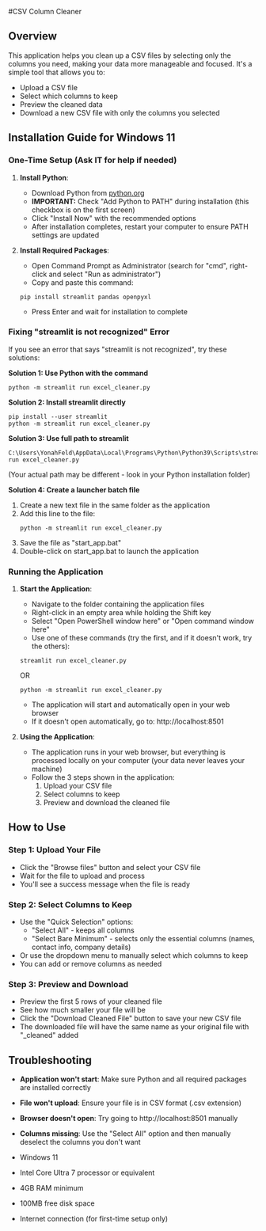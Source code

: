 #CSV Column Cleaner

## Overview

This application helps you clean up a CSV files by selecting only the columns you need, making your data more manageable and focused. It's a simple tool that allows you to:

- Upload a CSV file
- Select which columns to keep
- Preview the cleaned data
- Download a new CSV file with only the columns you selected

## Installation Guide for Windows 11

### One-Time Setup (Ask IT for help if needed)

1. **Install Python**:
   - Download Python from [python.org](https://www.python.org/downloads/)
   - **IMPORTANT:** Check "Add Python to PATH" during installation (this checkbox is on the first screen)
   - Click "Install Now" with the recommended options
   - After installation completes, restart your computer to ensure PATH settings are updated

2. **Install Required Packages**:
   - Open Command Prompt as Administrator (search for "cmd", right-click and select "Run as administrator")
   - Copy and paste this command:
   ```
   pip install streamlit pandas openpyxl
   ```
   - Press Enter and wait for installation to complete

### Fixing "streamlit is not recognized" Error

If you see an error that says "streamlit is not recognized", try these solutions:

**Solution 1: Use Python with the command**
```
python -m streamlit run excel_cleaner.py
```

**Solution 2: Install streamlit directly**
```
pip install --user streamlit
python -m streamlit run excel_cleaner.py
```

**Solution 3: Use full path to streamlit**
```
C:\Users\YonahFeld\AppData\Local\Programs\Python\Python39\Scripts\streamlit.exe run excel_cleaner.py
```
(Your actual path may be different - look in your Python installation folder)

**Solution 4: Create a launcher batch file**
1. Create a new text file in the same folder as the application
2. Add this line to the file:
   ```
   python -m streamlit run excel_cleaner.py
   ```
3. Save the file as "start_app.bat"
4. Double-click on start_app.bat to launch the application

### Running the Application

1. **Start the Application**:
   - Navigate to the folder containing the application files
   - Right-click in an empty area while holding the Shift key
   - Select "Open PowerShell window here" or "Open command window here"
   - Use one of these commands (try the first, and if it doesn't work, try the others):
   ```
   streamlit run excel_cleaner.py
   ```
   OR
   ```
   python -m streamlit run excel_cleaner.py
   ```
   - The application will start and automatically open in your web browser
   - If it doesn't open automatically, go to: http://localhost:8501

2. **Using the Application**:
   - The application runs in your web browser, but everything is processed locally on your computer (your data never leaves your machine)
   - Follow the 3 steps shown in the application:
     1. Upload your CSV file
     2. Select columns to keep
     3. Preview and download the cleaned file

## How to Use

### Step 1: Upload Your File
- Click the "Browse files" button and select your CSV file
- Wait for the file to upload and process
- You'll see a success message when the file is ready

### Step 2: Select Columns to Keep
- Use the "Quick Selection" options:
  - "Select All" - keeps all columns
  - "Select Bare Minimum" - selects only the essential columns (names, contact info, company details)
- Or use the dropdown menu to manually select which columns to keep
- You can add or remove columns as needed

### Step 3: Preview and Download
- Preview the first 5 rows of your cleaned file
- See how much smaller your file will be
- Click the "Download Cleaned File" button to save your new CSV file
- The downloaded file will have the same name as your original file with "_cleaned" added

## Troubleshooting

- **Application won't start**: Make sure Python and all required packages are installed correctly
- **File won't upload**: Ensure your file is in CSV format (.csv extension)
- **Browser doesn't open**: Try going to http://localhost:8501 manually
- **Columns missing**: Use the "Select All" option and then manually deselect the columns you don't want



- Windows 11
- Intel Core Ultra 7 processor or equivalent
- 4GB RAM minimum
- 100MB free disk space
- Internet connection (for first-time setup only) 
